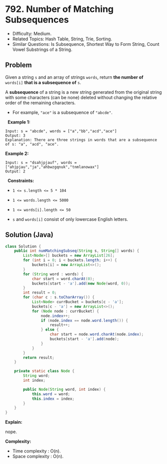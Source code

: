 # 792. Number of Matching Subsequences

- Difficulty: Medium.
- Related Topics: Hash Table, String, Trie, Sorting.
- Similar Questions: Is Subsequence, Shortest Way to Form String, Count Vowel Substrings of a String.

## Problem

Given a string ```s``` and an array of strings ```words```, return **the number of** ```words[i]``` **that is a subsequence of** ```s```.

A **subsequence** of a string is a new string generated from the original string with some characters (can be none) deleted without changing the relative order of the remaining characters.


	
- For example, ```"ace"``` is a subsequence of ```"abcde"```.


 
**Example 1:**

```
Input: s = "abcde", words = ["a","bb","acd","ace"]
Output: 3
Explanation: There are three strings in words that are a subsequence of s: "a", "acd", "ace".
```

**Example 2:**

```
Input: s = "dsahjpjauf", words = ["ahjpjau","ja","ahbwzgqnuk","tnmlanowax"]
Output: 2
```

 
**Constraints:**


	
- ```1 <= s.length <= 5 * 104```
	
- ```1 <= words.length <= 5000```
	
- ```1 <= words[i].length <= 50```
	
- ```s``` and ```words[i]``` consist of only lowercase English letters.



## Solution (Java)

```java
class Solution {
    public int numMatchingSubseq(String s, String[] words) {
        List<Node>[] buckets = new ArrayList[26];
        for (int i = 0; i < buckets.length; i++) {
            buckets[i] = new ArrayList<>();
        }
        for (String word : words) {
            char start = word.charAt(0);
            buckets[start - 'a'].add(new Node(word, 0));
        }
        int result = 0;
        for (char c : s.toCharArray()) {
            List<Node> currBucket = buckets[c - 'a'];
            buckets[c - 'a'] = new ArrayList<>();
            for (Node node : currBucket) {
                node.index++;
                if (node.index == node.word.length()) {
                    result++;
                } else {
                    char start = node.word.charAt(node.index);
                    buckets[start - 'a'].add(node);
                }
            }
        }
        return result;
    }

    private static class Node {
        String word;
        int index;

        public Node(String word, int index) {
            this.word = word;
            this.index = index;
        }
    }
}
```

**Explain:**

nope.

**Complexity:**

* Time complexity : O(n).
* Space complexity : O(n).
